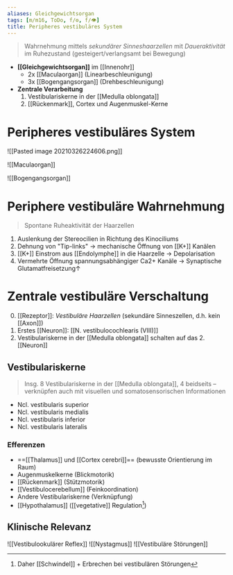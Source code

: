 ```yaml
---
aliases: Gleichgewichtsorgan
tags: [m/m16, ToDo, f/⚙️, f/👁️]
title: Peripheres vestibuläres System
---
```

> Wahrnehmung mittels *sekundärer Sinneshaarzellen* mit *Daueraktivität* im Ruhezustand (gesteigert/verlangsamt bei Bewegung)
- **[[Gleichgewichtsorgan]]** im [[Innenohr]]
	- 2x [[Maculaorgan]] (Linearbeschleunigung)
	- 3x [[Bogengangsorgan]] (Drehbeschleunigung)
- **Zentrale Verarbeitung**
	1. Vestibulariskerne in der [[Medulla oblongata]]
	2. [[Rückenmark]], Cortex und Augenmuskel-Kerne

# Peripheres vestibuläres System
![[Pasted image 20210326224606.png]]

![[Maculaorgan]]

![[Bogengangsorgan]]

# Periphere vestibuläre Wahrnehmung
> Spontane Ruheaktivität der Haarzellen
1. Auslenkung der Stereocilien in Richtung des Kinociliums
2. Dehnung von "Tip-links" → mechanische Öffnung von [[K+]] Kanälen
3. [[K+]] Einstrom aus [[Endolymphe]] in die Haarzelle → Depolarisation
4. Vermehrte Öffnung spannungsabhängiger Ca2+ Kanäle → Synaptische Glutamatfreisetzung↑

# Zentrale vestibuläre Verschaltung
0. [[Rezeptor]]: *Vestibuläre Haarzellen* (sekundäre Sinneszellen, d.h. kein [[Axon]])
1. Erstes [[Neuron]]: [[N. vestibulocochlearis (VIII)]]
2. Vestibulariskerne in der [[Medulla oblongata]] schalten auf das 2. [[Neuron]]
## Vestibulariskerne
> Insg. 8 Vestibulariskerne in der [[Medulla oblongata]], 4 beidseits – verknüpfen auch mit visuellen und somatosensorischen Informationen
- Ncl. vestibularis superior
- Ncl. vestibularis medialis
- Ncl. vestibularis inferior
- Ncl. vestibularis lateralis
### Efferenzen
- ==[[Thalamus]] und [[Cortex cerebri]]== (bewusste Orientierung im Raum)
- Augenmuskelkerne (Blickmotorik)
- [[Rückenmark]] (Stützmotorik)
- [[Vestibulocerebellum]] (Feinkoordination)
- Andere Vestibulariskerne (Verknüpfung)
- [[Hypothalamus]] ([[vegetative]] Regulation[^1])
## Klinische Relevanz
![[Vestibulookulärer Reflex]]
![[Nystagmus]]
![[Vestibuläre Störungen]]

[^1]: Daher [[Schwindel]] + Erbrechen bei vestibulären Störungen